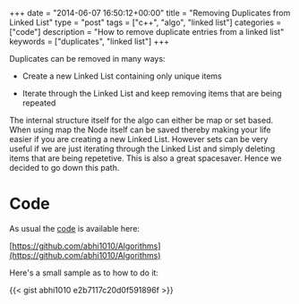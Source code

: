 +++
date = "2014-06-07 16:50:12+00:00"
title = "Removing Duplicates from Linked List"
type = "post"
tags = ["c++", "algo", "linked list"]
categories = ["code"]
description = "How to remove duplicate entries from a linked list"
keywords = ["duplicates", "linked list"]
+++

Duplicates can be removed in many ways:




  * Create a new Linked List containing only unique items


  * Iterate through the Linked List and keep removing items that are being repeated


The internal structure itself for the algo can either be map or set based. When using map the Node itself can be saved thereby making your life easier if you are creating a new Linked List. However sets can be very useful if we are just iterating through the Linked List and simply deleting items that are being repetetive. This is also a great spacesaver. Hence we decided to go down this path.


# Code


As usual the [code](https://github.com/abhi1010/Algorithms/blob/master/Algo_codes/Node.cpp) is available here:

[https://github.com/abhi1010/Algorithms](https://github.com/abhi1010/Algorithms)

Here's a small sample as to how to do it:

{{< gist abhi1010 e2b7117c20d0f591896f >}}


